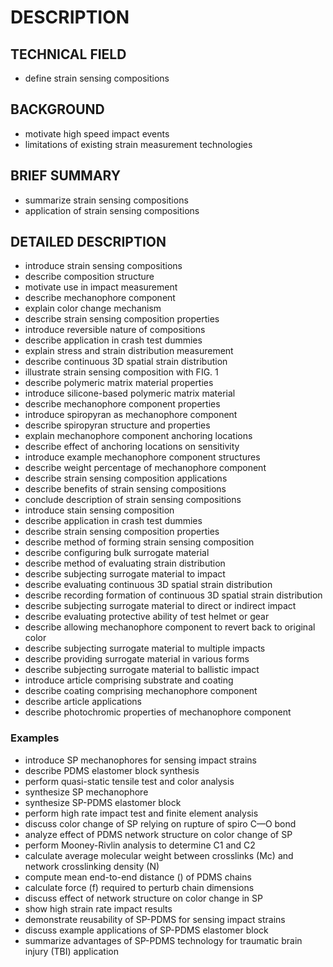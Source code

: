# DESCRIPTION

## TECHNICAL FIELD

- define strain sensing compositions

## BACKGROUND

- motivate high speed impact events
- limitations of existing strain measurement technologies

## BRIEF SUMMARY

- summarize strain sensing compositions
- application of strain sensing compositions

## DETAILED DESCRIPTION

- introduce strain sensing compositions
- describe composition structure
- motivate use in impact measurement
- describe mechanophore component
- explain color change mechanism
- describe strain sensing composition properties
- introduce reversible nature of compositions
- describe application in crash test dummies
- explain stress and strain distribution measurement
- describe continuous 3D spatial strain distribution
- illustrate strain sensing composition with FIG. 1
- describe polymeric matrix material properties
- introduce silicone-based polymeric matrix material
- describe mechanophore component properties
- introduce spiropyran as mechanophore component
- describe spiropyran structure and properties
- explain mechanophore component anchoring locations
- describe effect of anchoring locations on sensitivity
- introduce example mechanophore component structures
- describe weight percentage of mechanophore component
- describe strain sensing composition applications
- describe benefits of strain sensing compositions
- conclude description of strain sensing compositions
- introduce stain sensing composition
- describe application in crash test dummies
- describe strain sensing composition properties
- describe method of forming strain sensing composition
- describe configuring bulk surrogate material
- describe method of evaluating strain distribution
- describe subjecting surrogate material to impact
- describe evaluating continuous 3D spatial strain distribution
- describe recording formation of continuous 3D spatial strain distribution
- describe subjecting surrogate material to direct or indirect impact
- describe evaluating protective ability of test helmet or gear
- describe allowing mechanophore component to revert back to original color
- describe subjecting surrogate material to multiple impacts
- describe providing surrogate material in various forms
- describe subjecting surrogate material to ballistic impact
- introduce article comprising substrate and coating
- describe coating comprising mechanophore component
- describe article applications
- describe photochromic properties of mechanophore component

### Examples

- introduce SP mechanophores for sensing impact strains
- describe PDMS elastomer block synthesis
- perform quasi-static tensile test and color analysis
- synthesize SP mechanophore
- synthesize SP-PDMS elastomer block
- perform high rate impact test and finite element analysis
- discuss color change of SP relying on rupture of spiro C—O bond
- analyze effect of PDMS network structure on color change of SP
- perform Mooney-Rivlin analysis to determine C1 and C2
- calculate average molecular weight between crosslinks (Mc) and network crosslinking density (N)
- compute mean end-to-end distance (<r>) of PDMS chains
- calculate force (f) required to perturb chain dimensions
- discuss effect of network structure on color change in SP
- show high strain rate impact results
- demonstrate reusability of SP-PDMS for sensing impact strains
- discuss example applications of SP-PDMS elastomer block
- summarize advantages of SP-PDMS technology for traumatic brain injury (TBI) application

